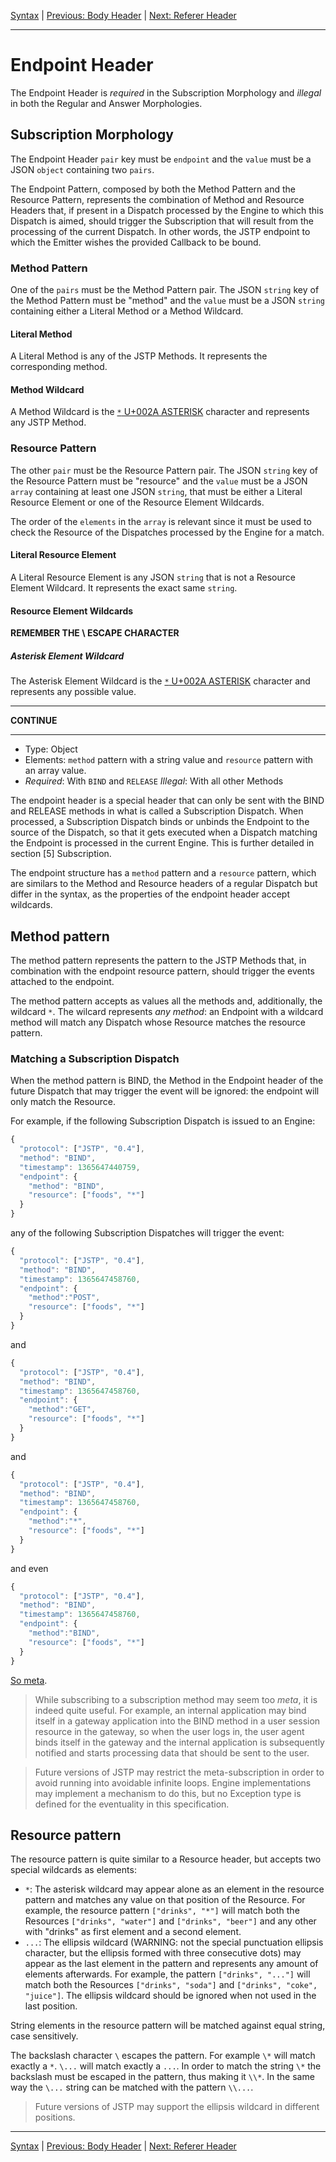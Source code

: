 [Syntax](index.md) | [Previous: Body Header](body.md) | [Next: Referer Header](referer.md)

---

Endpoint Header
===============

The Endpoint Header is _required_ in the Subscription Morphology and _illegal_ in both the Regular and Answer Morphologies.

Subscription Morphology
-----------------------

The Endpoint Header `pair` key must be `endpoint` and the `value` must be a JSON `object` containing two `pairs`. 

The Endpoint Pattern, composed by both the Method Pattern and the Resource Pattern, represents the combination of Method and Resource Headers that, if present in a Dispatch processed by the Engine to which this Dispatch is aimed, should trigger the Subscription that will result from the processing of the current Dispatch. In other words, the JSTP endpoint to which the Emitter wishes the provided Callback to be bound.

### Method Pattern

One of the `pairs` must be the Method Pattern pair. The JSON `string` key of the Method Pattern must be "method" and the `value` must be a JSON `string` containing either a Literal Method or a Method Wildcard. 

#### Literal Method

A Literal Method is any of the JSTP Methods. It represents the corresponding method.

#### Method Wildcard

A Method Wildcard is the [`*` U+002A ASTERISK](http://www.unicode.org/charts/PDF/U0000.pdf) character and represents any JSTP Method.

### Resource Pattern

The other `pair` must be the Resource Pattern pair. The JSON `string` key of the Resource Pattern must be "resource" and the `value` must be a JSON `array` containing at least one JSON `string`, that must be either a Literal Resource Element or one of the Resource Element Wildcards.

The order of the `elements` in the `array` is relevant since it must be used to check the Resource of the Dispatches processed by the Engine for a match.

#### Literal Resource Element

A Literal Resource Element is any JSON `string` that is not a Resource Element Wildcard. It represents the exact same `string`.

#### Resource Element Wildcards

**REMEMBER THE \ ESCAPE CHARACTER**

##### Asterisk Element Wildcard

The Asterisk Element Wildcard is the [`*` U+002A ASTERISK](http://www.unicode.org/charts/PDF/U0000.pdf) character and represents any possible value.


---

**CONTINUE**

---

- Type: Object
- Elements: `method` pattern with a string value and `resource` pattern with an array value.
- _Required_: With `BIND` and `RELEASE`
  _Illegal_: With all other Methods

The endpoint header is a special header that can only be sent with the BIND and RELEASE methods in what is called a Subscription Dispatch. When processed, a Subscription Dispatch binds or unbinds the Endpoint to the source of the Dispatch, so that it gets executed when a Dispatch matching the Endpoint is processed in the current Engine. This is further detailed in section [5] Subscription.

The endpoint structure has a `method` pattern and a `resource` pattern, which are similars to the Method and Resource headers of a regular Dispatch but differ in the syntax, as the properties of the endpoint header accept wildcards.

Method pattern
--------------

The method pattern represents the pattern to the JSTP Methods that, in combination with the endpoint resource pattern, should trigger the events attached to the endpoint. 

The method pattern accepts as values all the methods and, additionally, the wildcard `*`. The wilcard represents _any method_: an Endpoint with a wildcard method will match any Dispatch whose Resource matches the resource pattern.

### Matching a Subscription Dispatch

When the method pattern is BIND, the Method in the Endpoint header of the future Dispatch that may trigger the event will be ignored: the endpoint will only match the Resource. 

For example, if the following Subscription Dispatch is issued to an Engine:

```javascript
{
  "protocol": ["JSTP", "0.4"],
  "method": "BIND",
  "timestamp": 1365647440759,
  "endpoint": {
    "method": "BIND",
    "resource": ["foods", "*"]
  }
}
```

any of the following Subscription Dispatches will trigger the event:

```javascript
{
  "protocol": ["JSTP", "0.4"],
  "method": "BIND",
  "timestamp": 1365647458760,
  "endpoint": {
    "method":"POST",
    "resource": ["foods", "*"]
  }
}
```

and

```javascript
{
  "protocol": ["JSTP", "0.4"],
  "method": "BIND",
  "timestamp": 1365647458760,
  "endpoint": {
    "method":"GET",
    "resource": ["foods", "*"]
  }
}
```
and

```javascript
{
  "protocol": ["JSTP", "0.4"],
  "method": "BIND",
  "timestamp": 1365647458760,
  "endpoint": {
    "method":"*",
    "resource": ["foods", "*"]
  }
}
```

and even


```javascript
{
  "protocol": ["JSTP", "0.4"],
  "method": "BIND",
  "timestamp": 1365647458760,
  "endpoint": {
    "method":"BIND",
    "resource": ["foods", "*"]
  }
}
```

[So meta](http://xkcd.com/917/).

> While subscribing to a subscription method may seem too _meta_, it is indeed quite useful. For example, an internal application may bind itself in a gateway application into the BIND method in a user session resource in the gateway, so when the user logs in, the user agent binds itself in the gateway and the internal application is subsequently notified and starts processing data that should be sent to the user.

> Future versions of JSTP may restrict the meta-subscription in order to avoid running into avoidable infinite loops. Engine implementations may implement a mechanism to do this, but no Exception type is defined for the eventuality in this specification.

Resource pattern
----------------

The resource pattern is quite similar to a Resource header, but accepts two special wildcards as elements:

- `*`: The asterisk wildcard may appear alone as an element in the resource pattern and matches any value on that position of the Resource. For example, the resource pattern `["drinks", "*"]` will match both the Resources `["drinks", "water"]` and `["drinks", "beer"]` and any other with "drinks" as first element and a second element. 
- `...`: The ellipsis wildcard (WARNING: not the special punctuation ellipsis character, but the ellipsis formed with three consecutive dots) may appear as the last element in the pattern and represents any amount of elements afterwards. For example, the pattern `["drinks", "..."]` will match both the Resources `["drinks", "soda"]` and `["drinks", "coke", "juice"]`. The ellipsis wildcard should be ignored when not used in the last position.

String elements in the resource pattern will be matched against equal string, case sensitively. 

The backslash character `\` escapes the pattern. For example `\*` will match exactly a `*`. `\...` will match exactly a `...`. In order to match the string `\*` the backslash must be escaped in the pattern, thus making it `\\*`. In the same way the `\...` string can be matched with the pattern `\\...`.

> Future versions of JSTP may support the ellipsis wildcard in different positions.

---

[Syntax](index.md) | [Previous: Body Header](body.md) | [Next: Referer Header](referer.md)
